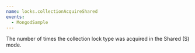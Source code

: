 ```yaml
---
name: locks.collectionAcquireShared
events:
  - MongodSample
---
```


The number of times the collection lock type was acquired in the Shared (S) mode.